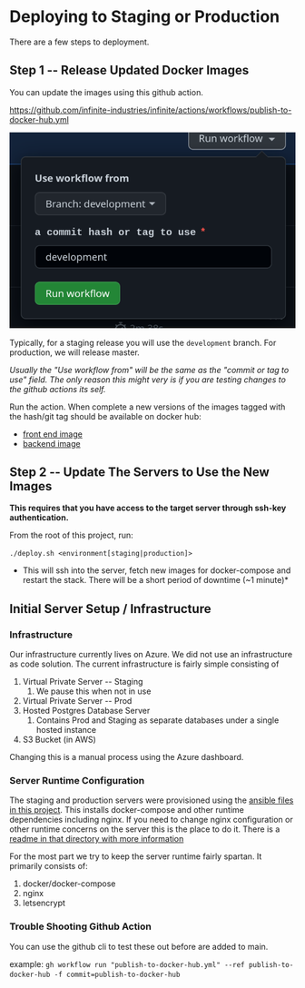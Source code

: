Deploying to Staging or Production
==================================

There are a few steps to deployment.

## Step 1 -- Release Updated Docker Images

You can update the images using this github action.

https://github.com/infinite-industries/infinite/actions/workflows/publish-to-docker-hub.yml

![img.png](example-githubaction.png)

Typically, for a staging release you will use the `development` branch. For production, we will release master.

*Usually the "Use workflow from" will be the same as the "commit or tag to use" field. The only reason this might very is
if you are testing changes to the github actions its self.*

Run the action. When complete a new versions of the images tagged with the hash/git tag should be available on docker hub:

* [front end image](https://hub.docker.com/repository/docker/chriswininger/infinite-web-portal/general)
* [backend image](https://hub.docker.com/repository/docker/chriswininger/infinite-api-server/general)

## Step 2 -- Update The Servers to Use the New Images

**This requires that you have access to the target server through ssh-key authentication.**

From the root of this project, run:

`./deploy.sh <environment[staging|production]>`

* This will ssh into the server, fetch new images for docker-compose and restart the stack. There will be a short period
of downtime (~1 minute)*

## Initial Server Setup / Infrastructure

### Infrastructure

Our infrastructure currently lives on Azure. We did not use an infrastructure as code solution. The current infrastructure
is fairly simple consisting of

1. Virtual Private Server -- Staging
   1. We pause this when not in use
2. Virtual Private Server -- Prod
3. Hosted Postgres Database Server
   1. Contains Prod and Staging as separate databases under a single hosted instance
4. S3 Bucket (in AWS)

Changing this is a manual process using the Azure dashboard.

### Server Runtime Configuration

The staging and production servers were provisioned using the [ansible files in this project](./ansible). This installs
docker-compose and other runtime dependencies including nginx. If you need to change nginx configuration or other runtime
concerns on the server this is the place to do it. There is a [readme in that directory with more information](./ansible/README.md)

For the most part we try to keep the server runtime fairly spartan. It primarily consists of:

 1. docker/docker-compose
 2. nginx
 3. letsencrypt

### Trouble Shooting Github Action

You can use the github cli to test these out before are added to main.

example: `gh workflow run "publish-to-docker-hub.yml" --ref publish-to-docker-hub -f commit=publish-to-docker-hub`
